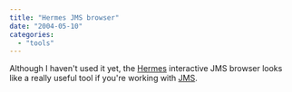 ```yaml
---
title: "Hermes JMS browser"
date: "2004-05-10"
categories: 
  - "tools"
---
```


Although I haven't used it yet, the [Hermes](http://hermesjms.sourceforge.net) interactive JMS browser looks like a really useful tool if you're working with [JMS](http://java.sun.com/products/jms/).

